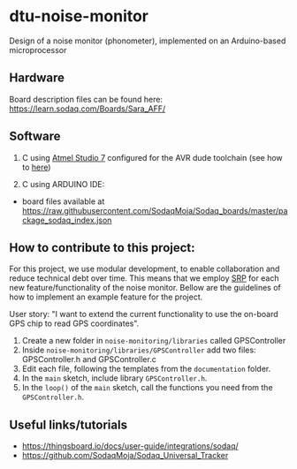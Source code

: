 # dtu-noise-monitor
Design of a noise monitor (phonometer), implemented on an Arduino-based microprocessor


## Hardware 
Board description files can be found here: https://learn.sodaq.com/Boards/Sara_AFF/

## Software
1. C using [Atmel Studio 7](https://www.microchip.com/mplab/avr-support/atmel-studio-7) configured for the AVR dude toolchain (see how to [here](https://slightlyovercomplicated.com/2015/11/13/programming-arduino-with-atmel-studio-7/))

2. C using ARDUINO IDE:  
 - board files available at https://raw.githubusercontent.com/SodaqMoja/Sodaq_boards/master/package_sodaq_index.json

## How to contribute to this project:
For this project, we use modular development, to enable collaboration and reduce technical debt over time. This means that we employ [SRP](https://en.wikipedia.org/wiki/Single_responsibility_principle) for each new feature/functionality of the noise monitor. Bellow are the guidelines of how to implement an example feature for the project. 

User story: "I want to extend the current functionality to use the on-board GPS chip to read GPS coordinates".
1. Create a new folder in `noise-monitoring/libraries` called GPSController
2. Inside `noise-monitoring/libraries/GPSController` add two files: GPSController.h and GPSController.c
3. Edit each file, following the templates from the `documentation` folder.
4. In the `main` sketch, include library `GPSController.h`.
5. In the `loop()` of the `main` sketch, call the functions you need from the `GPSController.h`.

## Useful links/tutorials
- https://thingsboard.io/docs/user-guide/integrations/sodaq/
- https://github.com/SodaqMoja/Sodaq_Universal_Tracker


